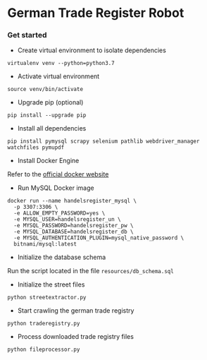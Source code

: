 # German Trade Register Robot

### Get started

- Create virtual environment to isolate dependencies
```
virtualenv venv --python=python3.7
```

- Activate virtual environment 
```
source venv/bin/activate
```

- Upgrade pip (optional)
```
pip install --upgrade pip
```

- Install all dependencies
```
pip install pymysql scrapy selenium pathlib webdriver_manager watchfiles pymupdf
```
- Install Docker Engine

Refer to the [official docker website](https://docs.docker.com/engine/install/)

- Run MySQL Docker image
```
docker run --name handelsregister_mysql \
  -p 3307:3306 \
  -e ALLOW_EMPTY_PASSWORD=yes \
  -e MYSQL_USER=handelsregister_un \
  -e MYSQL_PASSWORD=handelsregister_pw \
  -e MYSQL_DATABASE=handelsregister_db \
  -e MYSQL_AUTHENTICATION_PLUGIN=mysql_native_password \
  bitnami/mysql:latest
```

- Initialize the database schema

Run the script located in the file `resources/db_schema.sql`

- Initialize the street files
```
python streetextractor.py
```

- Start crawling the german trade registry
```
python traderegistry.py
```

- Process downloaded trade registry files
```
python fileprocessor.py
```